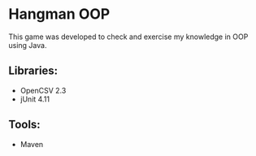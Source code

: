 Hangman OOP
===========
This game was developed to check and exercise my knowledge
in OOP using Java.

Libraries:
----------
- OpenCSV 2.3
- jUnit 4.11

Tools:
------
- Maven
